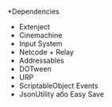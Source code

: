*Dependencies

- Extenject  
- Cinemachine
- Input System  
- Netcode + Relay  
- Addressables  
- DOTween
- URP  
- ScriptableObject Events  
- JsonUtility або Easy Save  
